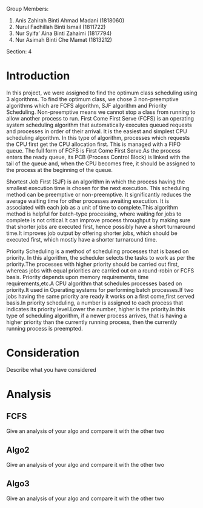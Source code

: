 Group Members:
1) Anis Zahirah Binti Ahmad Madani (1818060)
2) Nurul Fadhillah Binti Ismail (1811722)
3) Nur Syifa’ Aina Binti Zahaimi (1817794)
4) Nur Asimah Binti Che Mamat (1813212)

Section: 4

# Introduction

In this project, we were assigned to find the optimum class scheduling using 3 algorithms. To find the optimum class, we chose 3 non-preemptive algorithms which are FCFS algorithm, SJF algorithm and Priority Scheduling. Non-preemptive means we cannot stop a class from running to allow another process to run.
First Come First Serve (FCFS) is an operating system scheduling algorithm that automatically executes queued requests and processes in order of their arrival. It is the easiest and simplest CPU scheduling algorithm. In this type of algorithm, processes which requests the CPU first get the CPU allocation first. This is managed with a FIFO queue. The full form of FCFS is First Come First Serve.As the process enters the ready queue, its PCB (Process Control Block) is linked with the tail of the queue and, when the CPU becomes free, it should be assigned to the process at the beginning of the queue.

Shortest Job First (SJF) is an algorithm in which the process having the smallest execution time is chosen for the next execution. This scheduling method can be preemptive or non-preemptive. It significantly reduces the average waiting time for other processes awaiting execution. It is associated with each job as a unit of time to complete.This algorithm method is helpful for batch-type processing, where waiting for jobs to complete is not critical.It can improve process throughput by making sure that shorter jobs are executed first, hence possibly have a short turnaround time.It improves job output by offering shorter jobs, which should be executed first, which mostly have a shorter turnaround time.

Priority Scheduling is a method of scheduling processes that is based on priority. In this algorithm, the scheduler selects the tasks to work as per the priority.The processes with higher priority should be carried out first, whereas jobs with equal priorities are carried out on a round-robin or FCFS basis. Priority depends upon memory requirements, time requirements,etc.A CPU algorithm that schedules processes based on priority.It used in Operating systems for performing batch processes.If two jobs having the same priority are ready it works on a first come,first served basis.In priority scheduling, a number is assigned to each process that indicates its priority level.Lower the number, higher is the priority.In this type of scheduling algorithm, if a newer process arrives, that is having a higher priority than the currently running process, then the currently running process is preempted.


# Consideration

Describe what you have considered

# Analysis

## FCFS

Give an analysis of your algo and compare it with the other two

## Algo2

Give an analysis of your algo and compare it with the other two

## Algo3

Give an analysis of your algo and compare it with the other two

